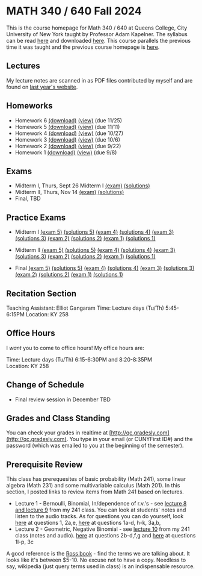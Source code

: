# MATH 340 / 640 Fall 2024

This is the course homepage for Math 340 / 640 at Queens College, City University of New York taught by Professor Adam Kapelner. The syllabus can be read [here](https://github.com/kapelner/QC_MATH_340_Fall_2024/blob/main/syllabus/syllabus.pdf) and downloaded [here](https://raw.githubusercontent.com/kapelner/QC_MATH_340_Fall_2024/main/syllabus/syllabus.pdf). This course parallels the previous time it was taught and the previous course homepage is [here](https://github.com/kapelner/QC_Math_621_Fall_2020).

## Lectures

My lecture notes are scanned in as PDF files contributed by myself and are found on [last year's website](https://github.com/kapelner/QC_MATH_340_Fall_2023). 


## Homeworks

<!--
* Homework 9 [(download)](https://github.com/kapelner/QC_MATH_340_Fall_2024/blob/main/homeworks/hw09/hw09.pdf?raw=true) [(view)](https://github.com/kapelner/QC_MATH_340_Fall_2024/blob/main/homeworks/hw09/hw09.pdf) (due 12/12)
* Homework 8 [(download)](https://github.com/kapelner/QC_MATH_340_Fall_2024/blob/main/homeworks/hw08/hw08.pdf?raw=true) [(view)](https://github.com/kapelner/QC_MATH_340_Fall_2024/blob/main/homeworks/hw08/hw08.pdf) (due 12/2)
* Homework 7 [(download)](https://github.com/kapelner/QC_MATH_340_Fall_2024/blob/main/homeworks/hw07/hw07.pdf?raw=true) [(view)](https://github.com/kapelner/QC_MATH_340_Fall_2024/blob/main/homeworks/hw07/hw07.pdf) (due 12/2)-->
* Homework 6 [(download)](https://github.com/kapelner/QC_MATH_340_Fall_2024/blob/main/homeworks/hw06/hw06.pdf?raw=true) [(view)](https://github.com/kapelner/QC_MATH_340_Fall_2024/blob/main/homeworks/hw06/hw06.pdf) (due 11/25)
* Homework 5 [(download)](https://github.com/kapelner/QC_MATH_340_Fall_2024/blob/main/homeworks/hw05/hw05.pdf?raw=true) [(view)](https://github.com/kapelner/QC_MATH_340_Fall_2024/blob/main/homeworks/hw05/hw05.pdf) (due 11/11)
* Homework 4 [(download)](https://github.com/kapelner/QC_MATH_340_Fall_2024/blob/main/homeworks/hw04/hw04.pdf?raw=true) [(view)](https://github.com/kapelner/QC_MATH_340_Fall_2024/blob/main/homeworks/hw04/hw04.pdf) (due 10/27)
* Homework 3 [(download)](https://github.com/kapelner/QC_MATH_340_Fall_2024/blob/main/homeworks/hw03/hw03.pdf?raw=true) [(view)](https://github.com/kapelner/QC_MATH_340_Fall_2024/blob/main/homeworks/hw03/hw03.pdf) (due 10/6)
* Homework 2 [(download)](https://github.com/kapelner/QC_MATH_340_Fall_2024/blob/main/homeworks/hw02/hw02.pdf?raw=true) [(view)](https://github.com/kapelner/QC_MATH_340_Fall_2024/blob/main/homeworks/hw02/hw02.pdf) (due 9/22)
* Homework 1 [(download)](https://github.com/kapelner/QC_MATH_340_Fall_2024/blob/main/homeworks/hw01/hw01.pdf?raw=true) [(view)](https://github.com/kapelner/QC_MATH_340_Fall_2024/blob/main/homeworks/hw01/hw01.pdf) (due 9/8)


## Exams

* Midterm I, Thurs, Sept 26 Midterm I [(exam)](https://github.com/kapelner/QC_MATH_340_Fall_2024/blob/main/exams/midterm1/midterm1.pdf) [(solutions)](https://github.com/kapelner/QC_MATH_340_Fall_2024/blob/main/exams/midterm1/midterm1_solutions.pdf)
* Midterm II, Thurs, Nov 14 [(exam)](https://github.com/kapelner/QC_MATH_340_Fall_2024/blob/main/exams/midterm2/midterm2.pdf) [(solutions)](https://github.com/kapelner/QC_MATH_340_Fall_2024/blob/main/exams/midterm2/midterm2_solutions.pdf)
* Final, TBD

## Practice Exams

* Midterm I [(exam 5)](https://github.com/kapelner/QC_MATH_340_Fall_2023/blob/main/exams/midterm1/midterm1.pdf) [(solutions 5)](https://github.com/kapelner/QC_MATH_340_Fall_2023/blob/main/exams/midterm1/midterm1_solutions.pdf) [(exam 4)](https://github.com/kapelner/QC_Math_368_Fall_2021/blob/master/exams/midterm1/midterm1.pdf) [(solutions 4)](https://github.com/kapelner/QC_Math_368_Fall_2021/blob/master/exams/midterm1/midterm1_solutions.pdf) 
[(exam 3)](https://github.com/kapelner/QC_Math_621_Fall_2017/blob/master/exams/midterm1/midterm1.pdf) [(solutions 3)](https://github.com/kapelner/QC_Math_621_Fall_2017/blob/master/exams/midterm1/midterm1_solutions.pdf) 
[(exam 2)](https://github.com/kapelner/QC_Math_621_Fall_2019/blob/master/exams/midterm1/midterm1.pdf) [(solutions 2)](https://github.com/kapelner/QC_Math_621_Fall_2019/blob/master/exams/midterm1/midterm1_solutions.pdf) 
[(exam 1)](https://github.com/kapelner/QC_Math_621_Fall_2020/blob/master/exams/midterm1/midterm1.pdf) [(solutions 1)](https://github.com/kapelner/QC_Math_621_Fall_2020/blob/master/exams/midterm1/midterm1_solutions.pdf)

* Midterm II [(exam 5)](https://github.com/kapelner/QC_MATH_340_Fall_2023/blob/main/exams/midterm2/midterm2.pdf) [(solutions 5)](https://github.com/kapelner/QC_MATH_340_Fall_2023/blob/main/exams/midterm2/midterm2_solutions.pdf) [(exam 4)](https://github.com/kapelner/QC_Math_621_Fall_2020/blob/master/exams/midterm2/midterm2.pdf) [(solutions 4)](https://github.com/kapelner/QC_Math_621_Fall_2020/blob/master/exams/midterm2/midterm2_solutions.pdf) 
[(exam 3)](https://github.com/kapelner/QC_Math_621_Fall_2017/blob/master/exams/midterm2/midterm2.pdf) [(solutions 3)](https://github.com/kapelner/QC_Math_621_Fall_2017/blob/master/exams/midterm2/midterm2_solutions.pdf) 
[(exam 2)](https://github.com/kapelner/QC_Math_621_Fall_2019/blob/master/exams/midterm2/midterm2.pdf) [(solutions 2)](https://github.com/kapelner/QC_Math_621_Fall_2019/blob/master/exams/midterm2/midterm2_solutions.pdf) 
[(exam 1)](https://github.com/kapelner/QC_Math_368_Fall_2021/blob/master/exams/midterm2/midterm2.pdf) [(solutions 1)](https://github.com/kapelner/QC_Math_368_Fall_2021/blob/master/exams/midterm2/midterm2_solutions.pdf)

* Final [(exam 5)](https://github.com/kapelner/QC_MATH_340_Fall_2023/blob/main/exams/final/final.pdf) [(solutions 5)](https://github.com/kapelner/QC_MATH_340_Fall_2023/blob/main/exams/final/final_solutions.pdf) [(exam 4)](https://github.com/kapelner/QC_Math_621_Fall_2020/blob/master/exams/final/final.pdf) [(solutions 4)](https://github.com/kapelner/QC_Math_621_Fall_2020/blob/master/exams/final/final_solutions.pdf) 
[(exam 3)](https://github.com/kapelner/QC_Math_621_Fall_2017/blob/master/exams/final/final.pdf) [(solutions 3)](https://github.com/kapelner/QC_Math_621_Fall_2017/blob/master/exams/final/final_solutions.pdf) 
[(exam 2)](https://github.com/kapelner/QC_Math_621_Fall_2019/blob/master/exams/final/final.pdf) [(solutions 2)](https://github.com/kapelner/QC_Math_621_Fall_2019/blob/master/exams/final/final_solutions.pdf) 
[(exam 1)](https://github.com/kapelner/QC_Math_368_Fall_2021/blob/master/exams/final/final.pdf) [(solutions 1)](https://github.com/kapelner/QC_Math_368_Fall_2021/blob/master/exams/final/final_solutions.pdf)

## Recitation Section

Teaching Assistant: Elliot Gangaram
Time: Lecture days (Tu/Th) 5:45-6:15PM
Location: KY 258

## Office Hours

I *want* you to come to office hours! My office hours are:

Time: Lecture days (Tu/Th) 6:15-6:30PM and 8:20-8:35PM \
Location: KY 258

## Change of Schedule

* Final review session in December TBD


## Grades and Class Standing

You can check your grades in realtime at [http://qc.gradesly.com](http://qc.gradesly.com). You type in your email (or CUNYFirst ID#) and the password (which was emailed to you at the beginning of the semester).

## Prerequisite Review

This class has prerequesites of basic probability (Math 241), some linear algebra (Math 231) and some multivariable calculus (Math 201). In this section, I posted links to review items from Math 241 based on lectures. 

* Lecture 1 - Bernoulli, Binomial, In/dependence of r.v.'s - see [lecture 8 and lecture 9](https://github.com/kapelner/QC_Math_241_Fall_2016) from my 241 class. You can look at students' notes and listen to the audio tracks. As for questions you can do yourself, look [here](https://github.com/kapelner/QC_Math_241_Fall_2016/blob/master/exams/midterm2/midterm2_solutions.pdf) at questions 1, 2a,e, [here](https://github.com/kapelner/QC_Math_241_Fall_2015/blob/master/exams/midterm2/midterm2_solutions.pdf) at questions 1a-d, h-k, 3a,b, 
* Lecture 2 - Geometric, Negative Binomial - see [lecture 10](https://github.com/kapelner/QC_Math_241_Fall_2016) from my 241 class (notes and audio). [here](https://github.com/kapelner/QC_Math_241_Fall_2016/blob/master/exams/midterm2/midterm2_solutions.pdf) at questions 2b-d,f,g and [here](https://github.com/kapelner/QC_Math_241_Fall_2015/blob/master/exams/midterm2/midterm2_solutions.pdf) at questions 1l-p, 3c<!---->

A good reference is the [Ross book](https://www.amazon.com/First-Course-Probability-6th/dp/0130338516/ref=sr_1_6?ie=UTF8&qid=1504062810&sr=8-6&keywords=probability+ross) - find the terms we are talking about. It looks like it's between $5-10. No excuse not to have a copy. Needless to say, wikipedia (just query terms used in class) is an indispensable resource.
